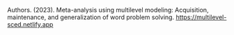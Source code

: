 Authors. (2023). Meta-analysis using multilevel modeling: Acquisition, maintenance, and generalization of word problem solving. https://multilevel-sced.netlify.app


